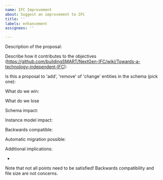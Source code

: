 ```yaml
---
name: IFC Improvement
about: Suggest an improvement to IFC
title: ''
labels: enhancement
assignees: ''

---
```


Description of the proposal:

Describe how it contributes to the objectives (https://github.com/buildingSMART/NextGen-IFC/wiki/Towards-a-technology-independent-IFC): 

Is this a proposal to 'add', 'remove' of 'change' entities in the schema (pick one):

What do we win:

What do we lose

Schema impact:

Instance model impact:

Backwards compatible: 

Automatic migration possible: 

Additional implications:

-
Note that not all points need to be satisfied!
Backwards compatibility and file size are not concerns.
